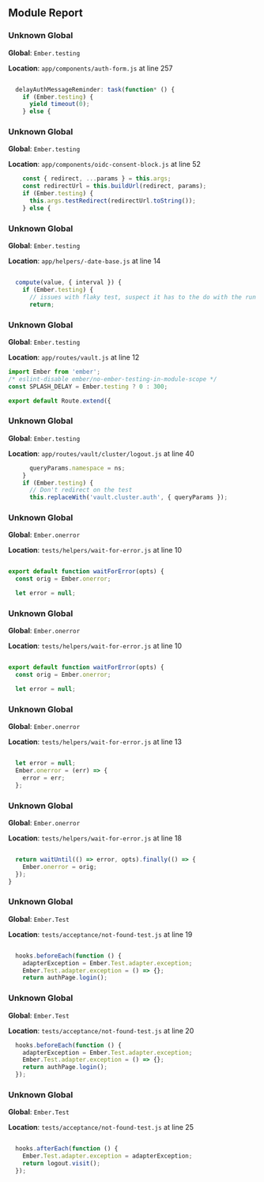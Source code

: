 ## Module Report
### Unknown Global

**Global**: `Ember.testing`

**Location**: `app/components/auth-form.js` at line 257

```js

  delayAuthMessageReminder: task(function* () {
    if (Ember.testing) {
      yield timeout(0);
    } else {
```

### Unknown Global

**Global**: `Ember.testing`

**Location**: `app/components/oidc-consent-block.js` at line 52

```js
    const { redirect, ...params } = this.args;
    const redirectUrl = this.buildUrl(redirect, params);
    if (Ember.testing) {
      this.args.testRedirect(redirectUrl.toString());
    } else {
```

### Unknown Global

**Global**: `Ember.testing`

**Location**: `app/helpers/-date-base.js` at line 14

```js

  compute(value, { interval }) {
    if (Ember.testing) {
      // issues with flaky test, suspect it has to the do with the run loop not being cleared as intended farther down.
      return;
```

### Unknown Global

**Global**: `Ember.testing`

**Location**: `app/routes/vault.js` at line 12

```js
import Ember from 'ember';
/* eslint-disable ember/no-ember-testing-in-module-scope */
const SPLASH_DELAY = Ember.testing ? 0 : 300;

export default Route.extend({
```

### Unknown Global

**Global**: `Ember.testing`

**Location**: `app/routes/vault/cluster/logout.js` at line 40

```js
      queryParams.namespace = ns;
    }
    if (Ember.testing) {
      // Don't redirect on the test
      this.replaceWith('vault.cluster.auth', { queryParams });
```

### Unknown Global

**Global**: `Ember.onerror`

**Location**: `tests/helpers/wait-for-error.js` at line 10

```js

export default function waitForError(opts) {
  const orig = Ember.onerror;

  let error = null;
```

### Unknown Global

**Global**: `Ember.onerror`

**Location**: `tests/helpers/wait-for-error.js` at line 10

```js

export default function waitForError(opts) {
  const orig = Ember.onerror;

  let error = null;
```

### Unknown Global

**Global**: `Ember.onerror`

**Location**: `tests/helpers/wait-for-error.js` at line 13

```js

  let error = null;
  Ember.onerror = (err) => {
    error = err;
  };
```

### Unknown Global

**Global**: `Ember.onerror`

**Location**: `tests/helpers/wait-for-error.js` at line 18

```js

  return waitUntil(() => error, opts).finally(() => {
    Ember.onerror = orig;
  });
}
```

### Unknown Global

**Global**: `Ember.Test`

**Location**: `tests/acceptance/not-found-test.js` at line 19

```js

  hooks.beforeEach(function () {
    adapterException = Ember.Test.adapter.exception;
    Ember.Test.adapter.exception = () => {};
    return authPage.login();
```

### Unknown Global

**Global**: `Ember.Test`

**Location**: `tests/acceptance/not-found-test.js` at line 20

```js
  hooks.beforeEach(function () {
    adapterException = Ember.Test.adapter.exception;
    Ember.Test.adapter.exception = () => {};
    return authPage.login();
  });
```

### Unknown Global

**Global**: `Ember.Test`

**Location**: `tests/acceptance/not-found-test.js` at line 25

```js

  hooks.afterEach(function () {
    Ember.Test.adapter.exception = adapterException;
    return logout.visit();
  });
```
